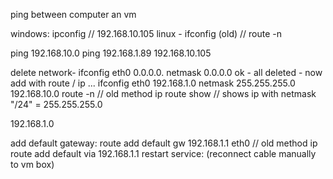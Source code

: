 ping between computer an vm

windows: ipconfig // 192.168.10.105 
linux - ifconfig (old) // 
route -n

ping 192.168.10.0
ping 192.168.1.89
192.168.10.105 

delete network-
ifconfig eth0 0.0.0.0. netmask 0.0.0.0
ok - all deleted - now add with route / ip ...
ifconfig eth0 192.168.1.0 netmask 255.255.255.0
192.168.10.0 
route -n // old method
ip route show // shows ip with netmask "/24" = 255.255.255.0


192.168.1.0

add default gateway:
route add default gw 192.168.1.1 eth0 // old method
ip route add default via 192.168.1.1
restart service:
(reconnect cable manually to vm box)




